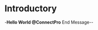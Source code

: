 <div>
<h1>Introductory</h1>
-<b>Hello World @ConnectPro</b>
  End Message--</div>
<!---
Lorriferr/Lorriferr is a ✨ special ✨ repository because its `README.md` (this file) appears on your GitHub profile.
You can click the Preview link to take a look at your changes.
--->
